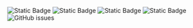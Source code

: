 ![Static Badge](https://img.shields.io/badge/blacklists-60-000000) ![Static Badge](https://img.shields.io/badge/blacklisted-2726021-cc0000) ![Static Badge](https://img.shields.io/badge/whitelisted-2242-00CC00) ![Static Badge](https://img.shields.io/badge/streaming_blacklist-28106-000000) ![GitHub issues](https://img.shields.io/github/issues/fabriziosalmi/blacklists)
